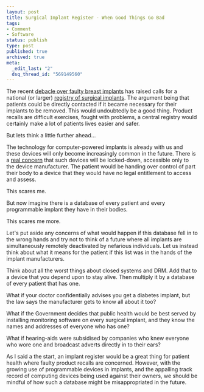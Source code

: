 ```yaml
---
layout: post
title: Surgical Implant Register - When Good Things Go Bad
tags:
- Comment
- Software
status: publish
type: post
published: true
archived: true
meta:
  _edit_last: "2"
  dsq_thread_id: "569149560"
---
```

The recent <a href="http://www.guardian.co.uk/world/french-breast-implant-scandal" target="_blank">debacle over faulty breast implants</a> has raised calls for a national (or larger) <a href="http://doc2doc.bmj.com/forums/off-duty_news-media_should-there-compulsory-registries-medical-devices-implants" target="_blank">registry of surgical implants</a>. The argument being that patients could be directly contacted if it became necessary for their implants to be removed. This would undoubtedly be a good thing. Product recalls are difficult exercises, fought with problems, a central registry would certainly make a lot of patients lives easier and safer.

But lets think a little further ahead...

The technology for computer-powered implants is already with us and these devices will only become increasingly common in the future. There is a <a href="http://boingboing.net/2012/01/10/lockdown.html" target="_blank">real concern</a> that such devices will be locked-down, accessible only to the device manufacturer. The patient would be handing over control of part their body to a device that they would have no legal entitlement to access and assess.

This scares me.

But now imagine there is a database of every patient and every programmable implant they have in their bodies.

This scares me more.

Let's put aside any concerns of what would happen if this database fell in to the wrong hands and try not to think of a future where all implants are simultaneously remotely deactivated by nefarious individuals. Let us instead think about what it means for the patient if this list was in the hands of the implant manufacturers.

Think about all the worst things about closed systems and DRM. Add that to a device that you depend upon to stay alive. Then multiply it by a database of every patient that has one.

What if your doctor confidentially advises you get a diabetes implant, but the law says the manufacturer gets to know all about it too?

What if the Government decides that public health would be best served by installing monitoring software on every surgical implant, and they know the names and addresses of everyone who has one?

What if hearing-aids were subsidised by companies who knew everyone who wore one and broadcast adverts directly in to their ears?

As I said a the start, an implant register would be a great thing for patient health where faulty product recalls are concerned. However, with the growing use of programmable devices in implants, and the appalling track record of computing devices being used against their owners, we should be mindful of how such a database might be misappropriated in the future.
